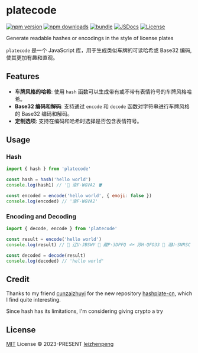 # platecode

[![npm version][npm-version-src]][npm-version-href]
[![npm downloads][npm-downloads-src]][npm-downloads-href]
[![bundle][bundle-src]][bundle-href]
[![JSDocs][jsdocs-src]][jsdocs-href]
[![License][license-src]][license-href]

Generate readable hashes or encodings in the style of license plates

`platecode` 是一个 JavaScript 库，用于生成类似车牌的可读哈希或 Base32 编码,使其更加有趣和直观。

## Features
-  **车牌风格的哈希**: 使用 `hash` 函数可以生成带有或不带有表情符号的车牌风格哈希。
- **Base32 编码和解码**: 支持通过 `encode` 和 `decode` 函数对字符串进行车牌风格的 Base32 编码和解码。
- **定制选项**: 支持在编码和哈希时选择是否包含表情符号。

## Usage

### Hash
```js
import { hash } from 'platecode'

const hash = hash('hello world')
console.log(hash1) // '🍢 渝F·WGVA2 🪣

const encoded = encode('hello world', { emoji: false })
console.log(encoded) // '渝F·WGVA2'
```

### Encoding and Decoding
```js
import { decode, encode } from 'platecode'

const result = encode('hello world')
console.log(result) // 🎤 辽U·JBSWY 🥚 藏P·3DPFQ 🐟 苏H·QFO33 👞 湘U·SNRSC 🚿 琼M·CAAAA 🐱

const decoded = decode(result)
console.log(decoded) // 'hello world'
```
## Credit

Thanks to my friend [cunzaizhuyi](https://github.com/cunzaizhuyi) for the new repository [hashplate-cn](https://github.com/cunzaizhuyi/hashplate-cn), which I find quite interesting.

Since hash has its limitations, I'm considering giving crypto a try

## License

[MIT](./LICENSE) License © 2023-PRESENT [leizhenpeng](https://github.com/leizhenpeng)

<!-- Badges -->

[npm-version-src]: https://img.shields.io/npm/v/platecode?style=flat&colorA=080f12&colorB=1fa669
[npm-version-href]: https://npmjs.com/package/platecode
[npm-downloads-src]: https://img.shields.io/npm/dm/platecode?style=flat&colorA=080f12&colorB=1fa669
[npm-downloads-href]: https://npmjs.com/package/platecode
[bundle-src]: https://img.shields.io/bundlephobia/minzip/platecode?style=flat&colorA=080f12&colorB=1fa669&label=minzip
[bundle-href]: https://bundlephobia.com/result?p=platecode
[license-src]: https://img.shields.io/github/license/leizhenpeng/platecode.svg?style=flat&colorA=080f12&colorB=1fa669
[license-href]: https://github.com/leizhenpeng/platecode/blob/main/LICENSE
[jsdocs-src]: https://img.shields.io/badge/jsdocs-reference-080f12?style=flat&colorA=080f12&colorB=1fa669
[jsdocs-href]: https://www.jsdocs.io/package/platecode
